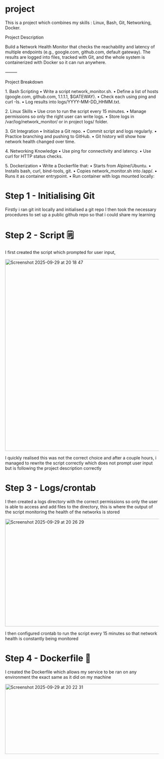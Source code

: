# project
This is a project which combines my skills : Linux, Bash, Git, Networking, Docker. 

Project Description

Build a Network Health Monitor that checks the reachability and latency of multiple endpoints (e.g., google.com, github.com, default gateway). The results are logged into files, tracked with Git, and the whole system is containerized with Docker so it can run anywhere.

⸻

Project Breakdown

1.⁠ ⁠Bash Scripting
	•	Write a script network_monitor.sh.
	•	Define a list of hosts (google.com, github.com, 1.1.1.1, $GATEWAY).
	•	Check each using ping and curl -Is.
	•	Log results into logs/YYYY-MM-DD_HHMM.txt.

 2.⁠ ⁠Linux Skills
	•	Use cron to run the script every 15 minutes.
	•	Manage permissions so only the right user can write logs.
	•	Store logs in /var/log/network_monitor/ or in project logs/ folder.

3.⁠ ⁠Git Integration
	•	Initialize a Git repo.
	•	Commit script and logs regularly.
	•	Practice branching and pushing to GitHub.
	•	Git history will show how network health changed over time.

4.⁠ ⁠Networking Knowledge
	•	Use ping for connectivity and latency.
	•	Use curl for HTTP status checks.

5.⁠ ⁠Dockerization
	•	Write a Dockerfile that:
	•	Starts from Alpine/Ubuntu.
	•	Installs bash, curl, bind-tools, git.
	•	Copies network_monitor.sh into /app/.
	•	Runs it as container entrypoint.
	•	Run container with logs mounted locally:



# Step 1 - Initialising Git
Firstly i ran git init locally and initialised a git repo
I then took the necessary procedures to set up a public github repo so that i could share my learning 

# Step 2 - Script 🗒️

I first created the script which prompted for user input, 

<img width="839" height="627" alt="Screenshot 2025-09-29 at 20 18 47" src="https://github.com/user-attachments/assets/7d4409ad-143b-4c37-806f-26427df687a2" />

I quickly realised this was not the correct choice and after a couple hours, i managed to rewrite the script correctly
which does not prompt user input but is following the project description correctly 

# Step 3 - Logs/crontab
I then created a logs directory with the correct permissions so only the user is able to access and add files to the directory, this is where the output of the script monitoring the health of the networks is stored

<img width="675" height="352" alt="Screenshot 2025-09-29 at 20 26 29" src="https://github.com/user-attachments/assets/417cb62e-16af-405c-b270-aa48427c12df" />

I then configured crontab to run the script every 15 minutes so that network health is constantly being monitored

# Step 4 - Dockerfile 🐳
I created the Dockerfile which allows my service to be ran on any environment the exact same as it did on my machine 

<img width="574" height="229" alt="Screenshot 2025-09-29 at 20 22 31" src="https://github.com/user-attachments/assets/b49b20f7-33db-4194-9705-c8ae35b2006b" />


